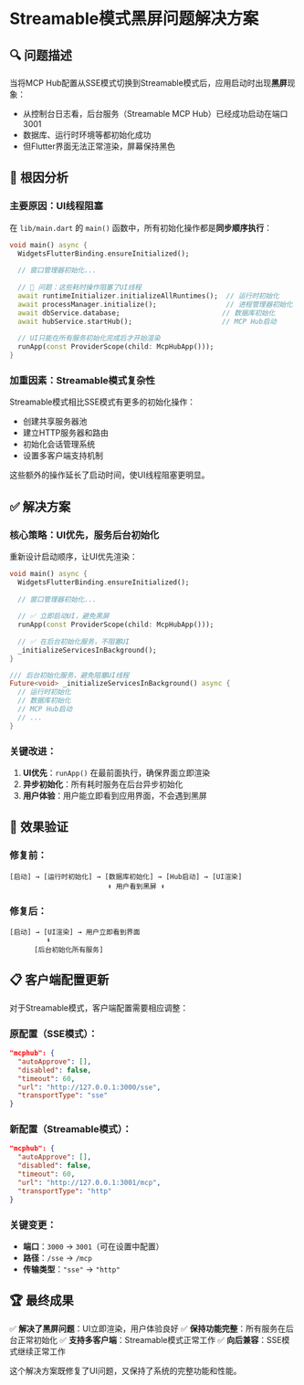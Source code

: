# Streamable模式黑屏问题解决方案

## 🔍 问题描述

当将MCP Hub配置从SSE模式切换到Streamable模式后，应用启动时出现**黑屏**现象：
- 从控制台日志看，后台服务（Streamable MCP Hub）已经成功启动在端口3001
- 数据库、运行时环境等都初始化成功
- 但Flutter界面无法正常渲染，屏幕保持黑色

## 🔎 根因分析

### 主要原因：**UI线程阻塞**

在 `lib/main.dart` 的 `main()` 函数中，所有初始化操作都是**同步顺序执行**：

```dart
void main() async {
  WidgetsFlutterBinding.ensureInitialized();
  
  // 窗口管理器初始化...
  
  // 🔴 问题：这些耗时操作阻塞了UI线程
  await runtimeInitializer.initializeAllRuntimes();  // 运行时初始化
  await processManager.initialize();                 // 进程管理器初始化  
  await dbService.database;                         // 数据库初始化
  await hubService.startHub();                      // MCP Hub启动
  
  // UI只能在所有服务初始化完成后才开始渲染
  runApp(const ProviderScope(child: McpHubApp()));
}
```

### 加重因素：**Streamable模式复杂性**

Streamable模式相比SSE模式有更多的初始化操作：
- 创建共享服务器池
- 建立HTTP服务器和路由
- 初始化会话管理系统
- 设置多客户端支持机制

这些额外的操作延长了启动时间，使UI线程阻塞更明显。

## ✅ 解决方案

### 核心策略：**UI优先，服务后台初始化**

重新设计启动顺序，让UI优先渲染：

```dart
void main() async {
  WidgetsFlutterBinding.ensureInitialized();
  
  // 窗口管理器初始化...
  
  // ✅ 立即启动UI，避免黑屏
  runApp(const ProviderScope(child: McpHubApp()));
  
  // ✅ 在后台初始化服务，不阻塞UI
  _initializeServicesInBackground();
}

/// 后台初始化服务，避免阻塞UI线程
Future<void> _initializeServicesInBackground() async {
  // 运行时初始化
  // 数据库初始化  
  // MCP Hub启动
  // ...
}
```

### 关键改进：

1. **UI优先**：`runApp()` 在最前面执行，确保界面立即渲染
2. **异步初始化**：所有耗时服务在后台异步初始化
3. **用户体验**：用户能立即看到应用界面，不会遇到黑屏

## 🎯 效果验证

### 修复前：
```
[启动] → [运行时初始化] → [数据库初始化] → [Hub启动] → [UI渲染]
                        ⬆️ 用户看到黑屏 ⬆️
```

### 修复后：
```
[启动] → [UI渲染] → 用户立即看到界面
         ⬇️
      [后台初始化所有服务]
```

## 📋 客户端配置更新

对于Streamable模式，客户端配置需要相应调整：

### 原配置（SSE模式）：
```json
"mcphub": {
  "autoApprove": [],
  "disabled": false,
  "timeout": 60,
  "url": "http://127.0.0.1:3000/sse",
  "transportType": "sse"
}
```

### 新配置（Streamable模式）：
```json
"mcphub": {
  "autoApprove": [],
  "disabled": false,
  "timeout": 60,
  "url": "http://127.0.0.1:3001/mcp",
  "transportType": "http"
}
```

### 关键变更：
- **端口**：`3000` → `3001`（可在设置中配置）
- **路径**：`/sse` → `/mcp`
- **传输类型**：`"sse"` → `"http"`

## 🏆 最终成果

✅ **解决了黑屏问题**：UI立即渲染，用户体验良好
✅ **保持功能完整**：所有服务在后台正常初始化
✅ **支持多客户端**：Streamable模式正常工作
✅ **向后兼容**：SSE模式继续正常工作

这个解决方案既修复了UI问题，又保持了系统的完整功能和性能。 